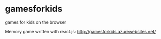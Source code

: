 # gamesforkids
games for kids on the browser

Memory game written with react.js:
http://gamesforkids.azurewebsites.net/
